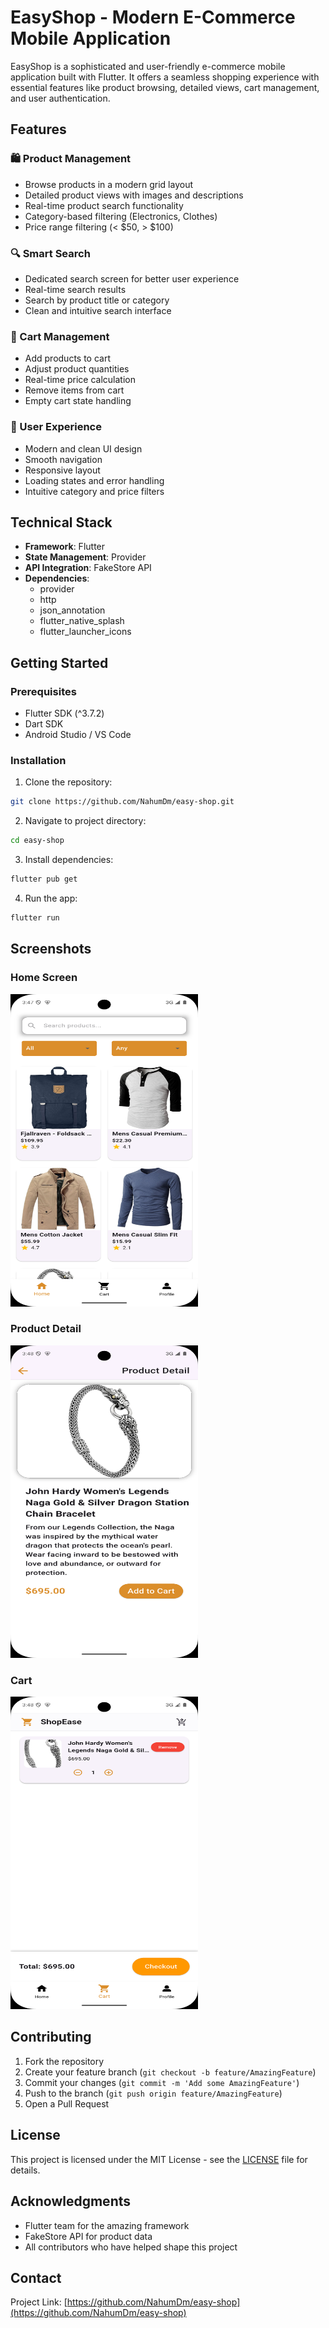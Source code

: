 # EasyShop - Modern E-Commerce Mobile Application

EasyShop is a sophisticated and user-friendly e-commerce mobile application built with Flutter. It offers a seamless shopping experience with essential features like product browsing, detailed views, cart management, and user authentication.

## Features

### 🛍️ Product Management

- Browse products in a modern grid layout
- Detailed product views with images and descriptions
- Real-time product search functionality
- Category-based filtering (Electronics, Clothes)
- Price range filtering (< $50, > $100)

### 🔍 Smart Search

- Dedicated search screen for better user experience
- Real-time search results
- Search by product title or category
- Clean and intuitive search interface

### 🛒 Cart Management

- Add products to cart
- Adjust product quantities
- Real-time price calculation
- Remove items from cart
- Empty cart state handling

### 👤 User Experience

- Modern and clean UI design
- Smooth navigation
- Responsive layout
- Loading states and error handling
- Intuitive category and price filters

## Technical Stack

- **Framework**: Flutter
- **State Management**: Provider
- **API Integration**: FakeStore API
- **Dependencies**:
  - provider
  - http
  - json_annotation
  - flutter_native_splash
  - flutter_launcher_icons

## Getting Started

### Prerequisites

- Flutter SDK (^3.7.2)
- Dart SDK
- Android Studio / VS Code

### Installation

1. Clone the repository:

```bash
git clone https://github.com/NahumDm/easy-shop.git
```

2. Navigate to project directory:

```bash
cd easy-shop
```

3. Install dependencies:

```bash
flutter pub get
```

4. Run the app:

```bash
flutter run
```

## Screenshots

### Home Screen

<img src="assets/screenshots/Screenshot_1749257278.png" alt="App Screenshot" width="300" height="500"/>


### Product Detail

<img src="assets/screenshots/Screenshot_1749257311.png" alt="App Screenshot" width="300" height="500"/>


### Cart

<img src="assets/screenshots/Screenshot_1749257322.png" alt="App Screenshot" width="300" height="500"/>


## Contributing

1. Fork the repository
2. Create your feature branch (`git checkout -b feature/AmazingFeature`)
3. Commit your changes (`git commit -m 'Add some AmazingFeature'`)
4. Push to the branch (`git push origin feature/AmazingFeature`)
5. Open a Pull Request

## License

This project is licensed under the MIT License - see the [LICENSE](LICENSE) file for details.

## Acknowledgments

- Flutter team for the amazing framework
- FakeStore API for product data
- All contributors who have helped shape this project

## Contact

Project Link: [https://github.com/NahumDm/easy-shop](https://github.com/NahumDm/easy-shop)
